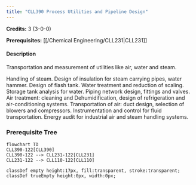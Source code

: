 ```yaml
---
title: "CLL390 Process Utilities and Pipeline Design"
---
```

**Credits:** 3 (3-0-0)

**Prerequisites:** [[/Chemical Engineering/CLL231|CLL231]]

#### Description
Transportation and measurement of utilities like air, water and steam.

Handling of steam. Design of insulation for steam carrying pipes, water hammer. Design of flash tank. Water treatment and reduction of scaling. Storage tank analysis for water. Piping network design, fittings and valves. Air treatment: cleaning and Dehumidification, design of refrigeration and air-conditioning systems. Transportation of air: duct design, selection of blowers and compressors. Instrumentation and control for fluid transportation. Energy audit for industrial air and steam handling systems.

### Prerequisite Tree

```mermaid
flowchart TD
CLL390-122[CLL390]
CLL390-122 --> CLL231-122[CLL231]
CLL231-122 --> CLL110-122[CLL110]

classDef empty height:17px, fill:transparent, stroke:transparent;
classDef trueEmpty height:0px, width:0px;
```